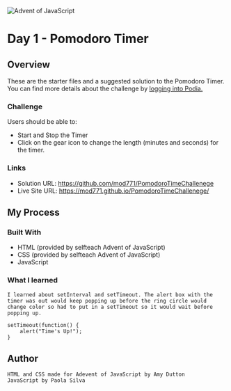 ![Advent of JavaScript](https://adventofjavascript.s3.us-east-1.amazonaws.com/2021/advent-of-js-gumroad-cover.png)

# Day 1 - Pomodoro Timer

## Overview

These are the starter files and a suggested solution to the Pomodoro Timer.
You can find more details about the challenge by [logging into Podia.](https://store.selfteach.me/login)

### Challenge



Users should be able to:

- Start and Stop the Timer
- Click on the gear icon to change the length (minutes and seconds) for the timer.

### Links
- Solution URL: https://github.com/mod771/PomodoroTimeChallenege 
- Live Site URL: https://mod771.github.io/PomodoroTimeChallenege/ 

## My Process

### Built With
- HTML (provided by selfteach Advent of JavaScript)
- CSS (provided by selfteach Advent of JavaScript)
- JavaScript

### What I learned
    I learned about setInterval and setTimeout. The alert box with the timer was out would keep popping up before the ring circle would change color so had to put in a setTimeout so it would wait before popping up.

    setTimeout(function() { 
        alert("Time's Up!");
    }

## Author
    HTML and CSS made for Adevent of JavaScript by Amy Dutton
    JavaScript by Paola Silva



